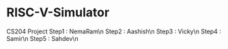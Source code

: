 # RISC-V-Simulator
CS204 Project
Step1 : NemaRam\n
Step2 : Aashish\n
Step3 : Vicky\n
Step4 : Samir\n
Step5 : Sahdev\n
